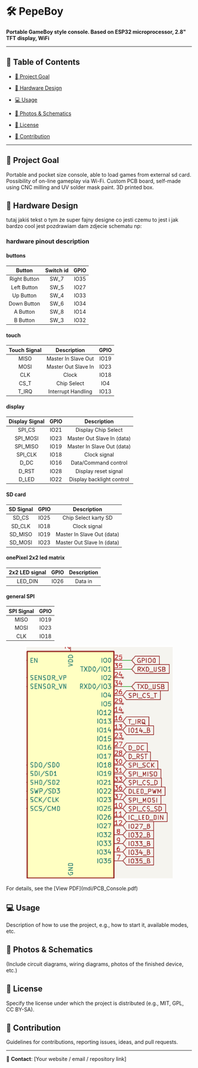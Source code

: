# 🛠️ PepeBoy

**Portable GameBoy style console. Based on ESP32 microprocessor, 2.8" TFT display, WiFi** 

---

## 📌 Table of Contents
- [🎯 Project Goal](#-project-goal)
- [🔧 Hardware Design](#-hardware-design)

- [💻 Usage](#-usage)
- [📸 Photos & Schematics](#-photos--schematics)
- [📜 License](#-license)
- [🤝 Contribution](#-contribution)

---

## 🎯 Project Goal

Portable and pocket size console, able to load games from external sd card. Possibility of on-line gameplay via Wi-Fi. Custom PCB board, self-made using CNC milling and UV solder mask paint. 3D printed box.

## 🔧 Hardware Design
tutaj jakiś tekst o tym że super fajny designe co jesti czemu to jest i jak bardzo cool jest pozdrawiam dam zdjecie schematu np:


### hardware pinout description
#### buttons 
| Button      | Switch id | GPIO  |
|:-----------:|:------:|:-----:|
| Right Button| SW_7   | IO35  |
| Left Button | SW_5   | IO27  |
| Up Button   | SW_4   | IO33  |
| Down Button | SW_6   | IO34  |
| A Button    | SW_8   | IO14  |
| B Button    | SW_3   | IO32  |


#### touch 

| Touch Signal  | Description          | GPIO  |
|:----------:|:--------------------:|:-----:|
| MISO       | Master In Slave Out   | IO19  |
| MOSI       | Master Out Slave In   | IO23  |
| CLK        | Clock                 | IO18  |
| CS_T       | Chip Select           | IO4   |
| T_IRQ      | Interrupt Handling    | IO13  |

#### display
| Display Signal | GPIO  | Description                          |
|:--------------:|:-----:|:-------------------------------------:|
| SPI_CS         | IO21  | Display Chip Select                  |
| SPI_MOSI       | IO23  | Master Out Slave In (data)           |
| SPI_MISO       | IO19  | Master In Slave Out (data)           |
| SPI_CLK        | IO18  | Clock signal                         |
| D_DC           | IO16  | Data/Command control                 |
| D_RST          | IO28  | Display reset signal                 |
| D_LED          | IO22  | Display backlight control            |
#### SD card

| SD Signal  | GPIO  | Description                 |
|:----------:|:-----:|:---------------------------:|
| SD_CS      | IO25  | Chip Select karty SD        |
| SD_CLK     | IO18  | Clock signal                |
| SD_MISO    | IO19  | Master In Slave Out (data)  |
| SD_MOSI    | IO23  | Master Out Slave In (data)  |

#### onePixel 2x2 led matrix
|2x2 LED signal|GPIO|Description|
|:--:|:--:|:--:|
|LED_DIN| IO26|Data in|

####  general SPI
| SPI Signal | GPIO  |
|:----------:|:-----:|
| MISO       | IO19  |
| MOSI       | IO23  |
| CLK        | IO18  |


<p align="center">
  <img src="mdi/ESP_PinOut.png" alt="ESP pinout form KiCad" width="400">
</p>
For details, see the [View PDF](mdi/PCB_Console.pdf)

## 💻 Usage

Description of how to use the project, e.g., how to start it, available modes, etc.

## 📸 Photos & Schematics

(Include circuit diagrams, wiring diagrams, photos of the finished device, etc.)

## 📜 License

Specify the license under which the project is distributed (e.g., MIT, GPL, CC BY-SA).

## 🤝 Contribution

Guidelines for contributions, reporting issues, ideas, and pull requests.

---

📧 **Contact**: [Your website / email / repository link]

